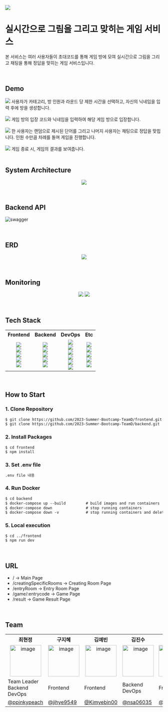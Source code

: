 <p >
  <img src="https://github.com/2023-Summer-Bootcamp-TeamD/.github/assets/70912819/3cb798eb-c87d-46c5-acda-c3a14d656f4d">
</p>


# 실시간으로 그림을 그리고 맞히는 게임 서비스
본 서비스는 여러 사용자들이 초대코드를 통해 게임 방에 모여 실시간으로 그림을 그리고 채팅을 통해 정답을 맞히는 게임 서비스입니다.

<br/>

## Demo
<div>
  <img src='https://github.com/2023-Summer-Bootcamp-TeamD/.github/assets/70912819/e5819074-40c4-414d-80de-3585318d683b'/>
  <span>사용자가 카테고리, 방 인원과 라운드 당 제한 시간을 선택하고, 자신의 닉네임을 입력 후에 방을 생성합니다.</span>
</div>
<div>
  <br/>
  <img src='https://github.com/2023-Summer-Bootcamp-TeamD/.github/assets/70912819/df630008-3c74-467e-ba57-2c1226451d67'/>
  <span>게임 방의 입장 코드와 닉네임을 입력하여 해당 게임 방으로 입장합니다.</span>
</div>
<div>
  <br/>
  <img src='https://github.com/2023-Summer-Bootcamp-TeamD/.github/assets/70912819/39c66225-fed5-47eb-82c3-e2c48a1bc523'/>
  <span>한 사용자는 랜덤으로 제시된 단어를 그리고 나머지 사용자는 채팅으로 정답을 맞힙니다. 인원 수만큼 차례를 돌며 게임을 진행합니다.</span>
</div>
<div>
  <br/>
  <img src='https://github.com/2023-Summer-Bootcamp-TeamD/.github/assets/70912819/98aa61e8-e081-4634-9c7b-e47edb1b5822'/>
  <span>게임 종료 시, 게임의 결과를 보여줍니다.</span>
</div>


<br/>

## System Architecture
<p align="center">
  <img src="https://github.com/2023-Summer-Bootcamp-TeamD/.github/assets/70912819/901eaf29-457e-4da2-98b6-593cde589396">
</p>


<br/>

## Backend API
![swagger](https://github.com/2023-Summer-Bootcamp-TeamD/.github/assets/93309061/584bb552-4891-4311-a680-14043909196a)


<br/>

## ERD
<p align="center">
  <img src="https://github.com/2023-Summer-Bootcamp-TeamD/.github/assets/70912819/1148f37e-0041-43e7-803c-c9a9fa72504c">
</p>


<br/>

## Monitoring
<p align="center">
  <img src="https://github.com/2023-Summer-Bootcamp-TeamD/.github/assets/70912819/09a9d9d5-ebc2-4e3e-b597-740195476c27">
  <img src="https://github.com/2023-Summer-Bootcamp-TeamD/.github/assets/70912819/88e0cc5e-68f2-4e34-995f-123cbeb64ce8">
</p>


<br/>

## Tech Stack
<table>
  <tbody>
    <tr>
      <th align="center">Frontend</th>
      <th align="center">Backend</th>
      <th align="center">DevOps</th>
      <th align="center">Etc</th>
    </tr>
    <tr>
      <td align="center"> 
        <img src="https://img.shields.io/badge/TYPESCRIPT-3178C6?style=flat&logo=typescript&logoColor=white">
        <br />
        <img src="https://img.shields.io/badge/REACT-61DAFB?style=flat&logo=react&logoColor=white">
        <br />
        <img src="https://img.shields.io/badge/SOCKET.IO-010101?style=flat&logo=SOCKET.IO&logoColor=white" />
        <br />
        <img src="https://img.shields.io/badge/REACT QUERY-FF4154?flat&logo=reactquery&logoColor=white">
        <br />
        <img src="https://img.shields.io/badge/STYLED COMPONENTS-DB7093?style=flat&logo=styledcomponents&logoColor=white">
      <td align="center">
        <img src="https://img.shields.io/badge/JAVASCRIPT-F7DF1E?style=flat&logo=JAVASCRIPT&logoColor=white" />
        <br />
        <img src="https://img.shields.io/badge/Node.js-339933?style=flat&logo=NODE.JS&logoColor=white" />
        <br />
        <img src="https://img.shields.io/badge/SOCKET.IO-010101?style=flat&logo=SOCKET.IO&logoColor=white" />
        <br/>
        <img src="https://img.shields.io/badge/MYSQL-4479A1?style=flat&logo=MYSQL&logoColor=white" />
        <br />
        <img src="https://img.shields.io/badge/SWAGGER-85EA2D?style=flat&logo=SWAGGER&logoColor=white" />
        <br />
      </td>
      <td align="center">
        <img src="https://img.shields.io/badge/NGINX-009639?style=flat&logo=NGINX&logoColor=white" />
        <br />
        <img src="https://img.shields.io/badge/Amazon EC2-FF9900?style=flat&logo=Amazon EC2&logoColor=white" />
        <br />
        <img src="https://img.shields.io/badge/Amazon RDS-527FFF?style=flat&logo=Amazon RDS&logoColor=white" />
        <br />
        <img src="https://img.shields.io/badge/Amazon S3-569A31?style=flat&logo=Amazon S3&logoColor=white" />
        <br />
        <img src="https://img.shields.io/badge/DOCKER-2496ED?style=flat&logo=DOCKER&logoColor=white" />
        <br />
        <img src="https://img.shields.io/badge/GITHUB ACTIONS-2088FF?style=flat&logo=GITHUB ACTIONS&logoColor=white" />
      </td>
      <td align="center">
        <img src="https://img.shields.io/badge/POSTMAN-FF6C37?style=flat&logo=POSTMAN&logoColor=white" />
        <br />
        <img src="https://img.shields.io/badge/GIT-F05032?style=flat&logo=GIT&logoColor=white" />
        <br />
        <img src="https://img.shields.io/badge/GRAFANA-F46800?style=flat&logo=GRAFANA&logoColor=white" />
        <br />
        <img src="https://img.shields.io/badge/PROMETHEUS-E6522C?style=flat&logo=PROMETHEUS&logoColor=white" />
        <br />
        <img src="https://img.shields.io/badge/C ADVISOR-6D6D6D?style=flat&logoColor=white" />
      </td>
    </tr>
  </tbody>
</table>


<br/>

## How to Start
### 1. Clone Repository
```markdown
$ git clone https://github.com/2023-Summer-Bootcamp-TeamD/frontend.git
$ git clone https://github.com/2023-Summer-Bootcamp-TeamD/backend.git
```

### 2. Install Packages
```markdown
$ cd frontend
$ npm install
```

### 3. Set .env file
```markdown
.env file 내용
```

### 4. Run Docker
```markdown
$ cd backend
$ docker-compose up --build         # build images and run containers
$ docker-compose down               # stop running containers
$ docker-compose down -v            # stop running containers and delete its volume
```

### 5. Local execution
```markdown
$ cd ../frontend
$ npm run dev
```



<br/>

## **URL**
- / → Main Page
- /creatingSpecificRooms → Creating Room Page
- /entryRoom → Entry Room Page
- /game/:entrycode → Game Page
- /result → Game Result Page


<br/>

## Team
<table>
  <tbody>
    <tr width='100%'>
      <th align="center" width='14%'>최현정</th>
      <th align="center" width='14%'>구지혜</th>
      <th align="center" width='14%'>김예빈</th>
      <th align="center" width='14%'>김진수</th>
      <th align="center" width='14%'>서근재</th>
      <th align="center" width='14%'>윤정은</th>
      <th align="center" width='14%'>이승환</th>
    </tr>
    <tr>
      <td align="center"><img width="100" alt="image" src="https://github.com/2023-Summer-Bootcamp-TeamD/.github/assets/70912819/cfd48573-d179-46a8-8647-6cddcf9ce71b"></td>
      <td align='center'><img width="100" alt="image" src="https://github.com/2023-Summer-Bootcamp-TeamD/.github/assets/70912819/afbcfd8d-1851-4cb5-be0f-7e01053e97d9">
</td>
      <td align='center'><img width="100" alt="image" src="https://github.com/2023-Summer-Bootcamp-TeamD/.github/assets/70912819/9a9bc664-2e25-4992-a1df-62371430bc4c">
</td>
      <td align='center'><img width="100" alt="image" src="https://github.com/2023-Summer-Bootcamp-TeamD/.github/assets/70912819/0d54e412-bf42-4f24-b348-eb4a3488f665">
</td>
      <td align='center'><img width="100" alt="image" src="https://github.com/2023-Summer-Bootcamp-TeamD/.github/assets/70912819/f72e8e28-b3ec-4ded-8546-7e0b00d1d1d1">
</td>
      <td align='center'><img width="100" alt="image" src="https://github.com/2023-Summer-Bootcamp-TeamD/.github/assets/70912819/c52ebaaa-6ffe-410f-9735-812bae628af3">
</td>
      <td align='center'><img width="100" alt="image" src="https://github.com/2023-Summer-Bootcamp-TeamD/.github/assets/70912819/db5d3104-b617-4fc8-b7ed-42b9c21fe698">
</td>
    </tr>
    <tr>
      <td>Team Leader <br />Backend <br />DevOps</td>
      <td>Frontend</td>
      <td>Frontend</td>
      <td>Backend <br />DevOps</td>
      <td>Frontend</td>
      <td>Backend <br />DevOps</td>
      <td>Frontend <br />DevOps</td>
    </tr>
    <tr>
      <td><a href="https://github.com/ppinkypeach">@ppinkypeach</a></td>
      <td><a href="https://github.com/jihye9549">@jihye9549</a></td>
      <td><a href="https://github.com/Kimyebin00">@Kimyebin00</a></td>
      <td><a href="https://github.com/nsa06035">@nsa06035</a></td>
      <td><a href="https://github.com/tjrmswo">@tjrmswo</a></td>
      <td><a href="https://github.com/jungeunyooon">@jungeunyooon</a></td>
      <td><a href="https://github.com/Leeseunghwan7305">@Leeseunghwan7305</a></td>
    </tr>
  </tbody>
</table>

